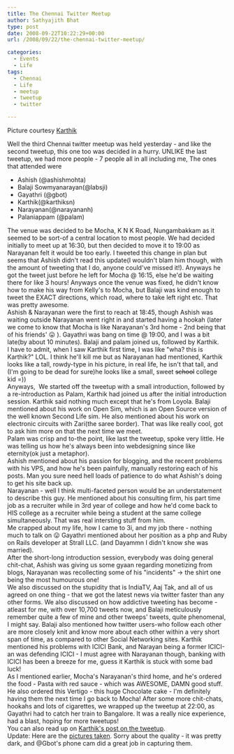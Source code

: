 ```yaml
---
title: The Chennai Twitter Meetup
author: Sathyajith Bhat
type: post
date: 2008-09-22T10:22:29+00:00
url: /2008/09/22/the-chennai-twitter-meetup/

categories:
  - Events
  - Life
tags:
  - Chennai
  - Life
  - meetup
  - tweetup
  - twitter

---
```

Picture courtesy [Karthik][1]

<img style="display: none;" src="https://img54.imageshack.us/img54/5310/tweetupiq2.png" alt="Chennai Twitter Meetup" /> 

Well the third Chennai twitter meetup was held yesterday - and like the second tweetup, this one too was decided in a hurry. UNLIKE the last tweetup, we had more people - 7 people all in all including me, The ones that attended were

  * Ashish (@ashishmohta)
  * Balaji Sowmyanarayan(@labsji)
  * Gayathri (@gbot)
  * Karthik(@karthiksn)
  * Narayanan(@narayananh)
  * Palaniappam (@palam)



<div>
  The venue was decided to be Mocha, K N K Road, Nungambakkam as it seemed to be sort-of a central location to most people. We had decided initially to meet up at 16:30, but then decided to move it to 19:00 as Narayanan felt it would be too early. I tweeted this change in plan but seems that Ashish didn't read this update(I wouldn't blam him though, with the amount of tweeting that I do, anyone could've missed it!). Anyways he got the tweet just before he left for Mocha @ 16:15, else he'd be waiting there for like 3 hours! Anyways once the venue was fixed, he didn't know how to make his way from Kelly's to Mocha, but Balaji was kind enough to tweet the EXACT directions, which road, where to take left right etc. That was pretty awesome.
</div>

<div>
  Ashish & Narayanan were the first to reach at 18:45, though Ashish was waiting outside Narayanan went right in and started having a hookah (later we come to know that Mocha is like Narayanan's 3rd home - 2nd being that of his friends' 😛 ). Gayathri was bang on time @ 19:00, and I was a bit late(by about 10 minutes). Balaji and palam joined us, followed by Karthik.
</div>

<div>
  I have to admit, when I saw Karthik first time, I was like "wha? this is Karthik?" LOL. I think he'll kill me but as Narayanan had mentioned, Karthik looks like a tall, rowdy-type in his picture, in real life, he isn't that tall, and (I'm going to be dead for sure)he looks like a small, sweet <span style="text-decoration: line-through;">school</span> college kid =))
</div>

<div>
  Anyways,  We started off the tweetup with a small introduction, followed by a re-introduction as Palam, Karthik had joined us after the initial introduction session. Karthik said nothing much except that he's from Loyola. Balaji mentioned about his work on Open Sim, which is an Open Source version of the well known Second Life sim. He also mentioned about his work on electronic circuits with Zari(the saree border). That was like really cool, got to ask him more on that the next time we meet.
</div>

<div>
  Palam was crisp and to-the point, like last the tweetup, spoke very little. He was telling us how he's always been into webdesigning since like eternity(ok just a metaphor).
</div>

<div>
  Ashish mentioned about his passion for blogging, and the recent problems with his VPS, and how he's been painfully, manually restoring each of his posts. Man you sure need hell loads of patience to do what Ashish's doing to get his site back up.
</div>

<div>
  Narayanan - well I think multi-faceted person would be an understatement to describe this guy. He mentioned about his consulting firm, his part time job as a recruiter while in 3rd year of college and how he'd come back to HIS college as a recruiter while being a student at the same college simultaneously. That was real intersting stuff from him.
</div>

<div>
  Me crapped about my life, how I came to 3i, and my job there - nothing much to talk on 😛 Gayathri mentioned about her position as a php and Ruby on Rails developer at Strall LLC. (and Dayammn I didn't know she was married).
</div>

<div>
  After the short-long introduction session, everybody was doing general chit-chat, Ashish was giving us some gyaan regarding monetizing from blogs, Narayanan was recollecting some of his "incidents" -> the shirt one being the most humourous one!
</div>

<div>
  We also discussed on the stupidity that is IndiaTV, Aaj Tak, and all of us agreed on one thing - that we got the latest news via twitter faster than any other forms. We also discussed on how addictive tweeting has become - atleast for me, with over 10,700 tweets now, and Balaji meticulously remember quite a few of mine and other tweeps' tweets, quite phenomenal, I might say. Balaji also mentioned how twitter users-who follow each other are more closely knit and know more about each other within a very short span of time, as compared to other Social Networking sites. Karthik mentioned his problems with ICICI Bank, and Narayan being a former ICICI-an was defending ICICI - I must agree with Narayanan though, banking with ICICI has been a breeze for me, guess it Karthik is stuck with some bad luck!
</div>

<div>
  As I mentioned earlier, Mocha's Narayanan's third home, and he's ordered the food - Pasta with red sauce - which was AWESOME, DAMN good stuff. He also ordered this Vertigo - this huge Chocolate cake - I'm definitely having them the next time I go back to Mocha! After some more chit-chats, hookahs and lots of cigarettes, we wrapped up the tweetup at 22:00, as Gayathri had to catch her train to Bangalore. It was a really nice experience, had a blast, hoping for more tweetups!
</div>

<div>
  You can also read up on <a href="https://blog.karthiksn.com/2008/09/22/chennai-tweet-up/">Karthik's post on the tweetup</a>.
</div>

<div>
  Update: Here are the <a href="https://www.flickr.com/photos/sathyabhat/sets/72157607577662441/">pictures taken</a>. Sorry about the quality - it was pretty dark, and @Gbot's phone cam did a great job in capturing them.
</div>

 [1]: https://karthiksn.com
